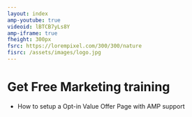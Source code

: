 ```yaml
---
layout: index
amp-youtube: true
videoid: lBTCB7yLs8Y
amp-iframe: true
fheight: 300px
fsrc: https://lorempixel.com/300/300/nature
fisrc: /assets/images/logo.jpg
---
```


# Get Free Marketing training

- How to setup a Opt-in Value Offer Page with AMP support